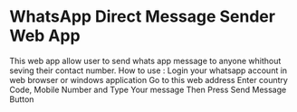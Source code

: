 WhatsApp Direct Message Sender Web App
======================================
This web app allow user to send whats app message to anyone whithout seving their contact number.
How to use :
Login your whatsapp account in web browser or windows application
Go to this web address
Enter country Code, Mobile Number and Type Your message
Then Press Send Message Button